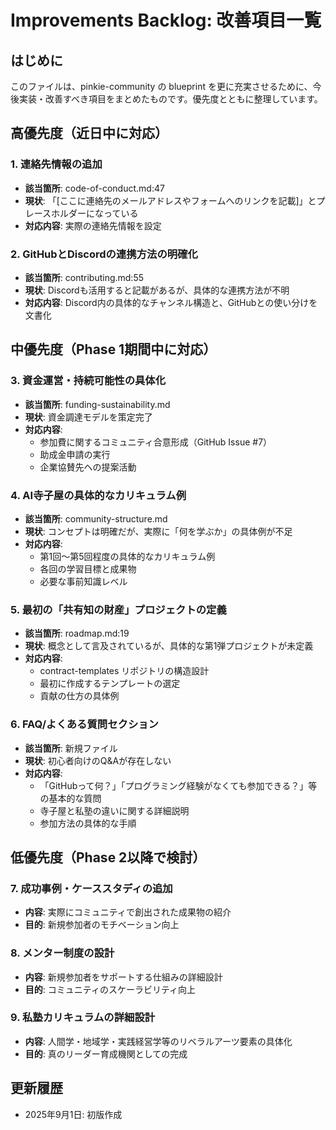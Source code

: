 # Improvements Backlog: 改善項目一覧

## はじめに

このファイルは、pinkie-community の blueprint を更に充実させるために、今後実装・改善すべき項目をまとめたものです。優先度とともに整理しています。

## 高優先度（近日中に対応）

### 1. 連絡先情報の追加
- **該当箇所**: code-of-conduct.md:47
- **現状**: 「[ここに連絡先のメールアドレスやフォームへのリンクを記載]」とプレースホルダーになっている
- **対応内容**: 実際の連絡先情報を設定

### 2. GitHubとDiscordの連携方法の明確化
- **該当箇所**: contributing.md:55
- **現状**: Discordも活用すると記載があるが、具体的な連携方法が不明
- **対応内容**: Discord内の具体的なチャンネル構造と、GitHubとの使い分けを文書化

## 中優先度（Phase 1期間中に対応）

### 3. 資金運営・持続可能性の具体化
- **該当箇所**: funding-sustainability.md
- **現状**: 資金調達モデルを策定完了
- **対応内容**: 
  - 参加費に関するコミュニティ合意形成（GitHub Issue #7）
  - 助成金申請の実行
  - 企業協賛先への提案活動

### 4. AI寺子屋の具体的なカリキュラム例
- **該当箇所**: community-structure.md
- **現状**: コンセプトは明確だが、実際に「何を学ぶか」の具体例が不足
- **対応内容**: 
  - 第1回～第5回程度の具体的なカリキュラム例
  - 各回の学習目標と成果物
  - 必要な事前知識レベル

### 5. 最初の「共有知の財産」プロジェクトの定義
- **該当箇所**: roadmap.md:19
- **現状**: 概念として言及されているが、具体的な第1弾プロジェクトが未定義
- **対応内容**: 
  - contract-templates リポジトリの構造設計
  - 最初に作成するテンプレートの選定
  - 貢献の仕方の具体例

### 6. FAQ/よくある質問セクション
- **該当箇所**: 新規ファイル
- **現状**: 初心者向けのQ&Aが存在しない
- **対応内容**: 
  - 「GitHubって何？」「プログラミング経験がなくても参加できる？」等の基本的な質問
  - 寺子屋と私塾の違いに関する詳細説明
  - 参加方法の具体的な手順

## 低優先度（Phase 2以降で検討）

### 7. 成功事例・ケーススタディの追加
- **内容**: 実際にコミュニティで創出された成果物の紹介
- **目的**: 新規参加者のモチベーション向上

### 8. メンター制度の設計
- **内容**: 新規参加者をサポートする仕組みの詳細設計
- **目的**: コミュニティのスケーラビリティ向上

### 9. 私塾カリキュラムの詳細設計
- **内容**: 人間学・地域学・実践経営学等のリベラルアーツ要素の具体化
- **目的**: 真のリーダー育成機関としての完成

## 更新履歴

- 2025年9月1日: 初版作成